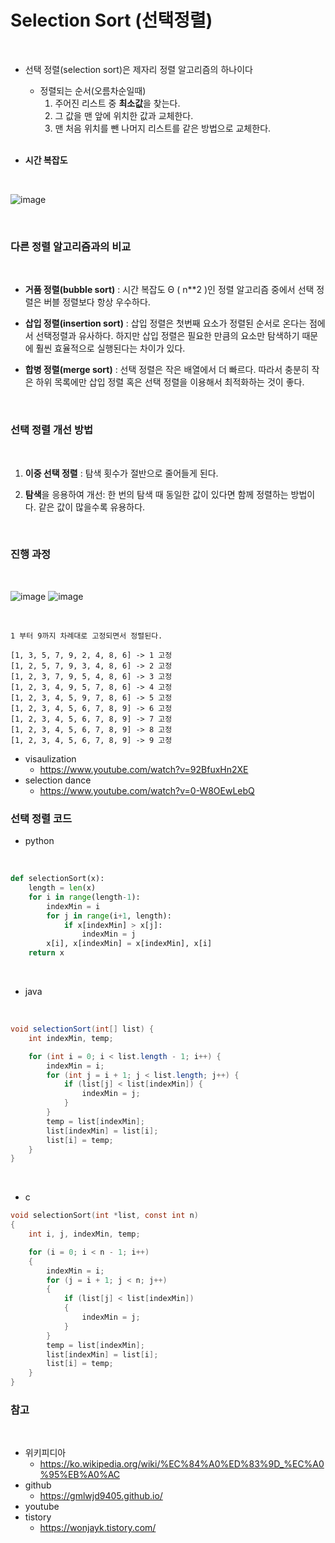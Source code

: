 # Selection Sort (선택정렬)

<br/>

- 선택 정렬(selection sort)은 제자리 정렬 알고리즘의 하나이다
    - 정렬되는 순서(오름차순일때)
        1. 주어진 리스트 중 **최소값**을 찾는다.
        2. 그 값을 맨 앞에 위치한 값과 교체한다.
        3. 맨 처음 위치를 뺀 나머지 리스트를 같은 방법으로 교체한다.
        <br/>

- **시간 복잡도**
<br/>

![image](https://s3.us-west-2.amazonaws.com/secure.notion-static.com/6bbfd950-b58b-46c8-9aad-8cac8a7bf794/Untitled.png?X-Amz-Algorithm=AWS4-HMAC-SHA256&X-Amz-Content-Sha256=UNSIGNED-PAYLOAD&X-Amz-Credential=AKIAT73L2G45EIPT3X45%2F20230322%2Fus-west-2%2Fs3%2Faws4_request&X-Amz-Date=20230322T030947Z&X-Amz-Expires=86400&X-Amz-Signature=0346b21ce104afac845645c10fe0eafb8a8e984060f64b840bb5b4345330474d&X-Amz-SignedHeaders=host&response-content-disposition=filename%3D%22Untitled.png%22&x-id=GetObject)

<br/>

### 다른 정렬 알고리즘과의 비교
<br/>

- **거품 정렬(bubble sort)** : 시간 복잡도 Θ ( n**2 )인 정렬 알고리즘 중에서 선택 정렬은 버블 정렬보다 항상 우수하다.

- **삽입 정렬(insertion sort)** : 삽입 정렬은 첫번째 요소가 정렬된 순서로 온다는 점에서 선택정렬과 유사하다. 하지만 삽입 정렬은 필요한 만큼의 요소만 탐색하기 때문에 훨씬 효율적으로 실행된다는 차이가 있다.

- **합병 정렬(merge sort)** : 선택 정렬은 작은 배열에서 더 빠르다. 따라서 충분히 작은 하위 목록에만 삽입 정렬 혹은 선택 정렬을 이용해서 최적화하는 것이 좋다.
<br/>


### 선택 정렬 개선 방법
<br/>

1. **이중 선택 정렬** : 탐색 횟수가 절반으로 줄어들게 된다.

2. **탐색**을 응용하여 개선: 한 번의 탐색 때 동일한 값이 있다면 함께 정렬하는 방법이다. 같은 값이 많을수록 유용하다.
<br/>

### 진행 과정

</br>

![image](https://s3.us-west-2.amazonaws.com/secure.notion-static.com/d6c3dc49-3b64-4706-bba6-b2a6ee409d8a/Untitled.png?X-Amz-Algorithm=AWS4-HMAC-SHA256&X-Amz-Content-Sha256=UNSIGNED-PAYLOAD&X-Amz-Credential=AKIAT73L2G45EIPT3X45%2F20230322%2Fus-west-2%2Fs3%2Faws4_request&X-Amz-Date=20230322T031104Z&X-Amz-Expires=86400&X-Amz-Signature=0f9185eef8006be81be87ad5ece05de725dc21f2fb5577c293574f5bdf51d6e6&X-Amz-SignedHeaders=host&response-content-disposition=filename%3D%22Untitled.png%22&x-id=GetObject)
![image](https://s3.us-west-2.amazonaws.com/secure.notion-static.com/eb9e32f4-870b-4048-9348-e0d295c24e58/Untitled.png?X-Amz-Algorithm=AWS4-HMAC-SHA256&X-Amz-Content-Sha256=UNSIGNED-PAYLOAD&X-Amz-Credential=AKIAT73L2G45EIPT3X45%2F20230322%2Fus-west-2%2Fs3%2Faws4_request&X-Amz-Date=20230322T031110Z&X-Amz-Expires=86400&X-Amz-Signature=71b0ef1dcab0bffacc84485e04f64b1e86a40a66250999d3eaaf57db6e7bef42&X-Amz-SignedHeaders=host&response-content-disposition=filename%3D%22Untitled.png%22&x-id=GetObject)


<br/>

```
1 부터 9까지 차례대로 고정되면서 정렬된다.

[1, 3, 5, 7, 9, 2, 4, 8, 6] -> 1 고정
[1, 2, 5, 7, 9, 3, 4, 8, 6] -> 2 고정
[1, 2, 3, 7, 9, 5, 4, 8, 6] -> 3 고정
[1, 2, 3, 4, 9, 5, 7, 8, 6] -> 4 고정
[1, 2, 3, 4, 5, 9, 7, 8, 6] -> 5 고정
[1, 2, 3, 4, 5, 6, 7, 8, 9] -> 6 고정
[1, 2, 3, 4, 5, 6, 7, 8, 9] -> 7 고정
[1, 2, 3, 4, 5, 6, 7, 8, 9] -> 8 고정
[1, 2, 3, 4, 5, 6, 7, 8, 9] -> 9 고정

```

- visaulization
    - https://www.youtube.com/watch?v=92BfuxHn2XE
- selection dance
    - https://www.youtube.com/watch?v=0-W8OEwLebQ



### 선택 정렬 코드
- python
<br/>

```python
def selectionSort(x):
	length = len(x)
	for i in range(length-1):
	    indexMin = i
		for j in range(i+1, length):
			if x[indexMin] > x[j]:
				indexMin = j
		x[i], x[indexMin] = x[indexMin], x[i]
	return x
```

<br/>

- java
<br/>

```java
void selectionSort(int[] list) {
    int indexMin, temp;

    for (int i = 0; i < list.length - 1; i++) {
        indexMin = i;
        for (int j = i + 1; j < list.length; j++) {
            if (list[j] < list[indexMin]) {
                indexMin = j;
            }
        }
        temp = list[indexMin];
        list[indexMin] = list[i];
        list[i] = temp;
    }
}
```
<br/>

- c
```c
void selectionSort(int *list, const int n)
{
    int i, j, indexMin, temp;

    for (i = 0; i < n - 1; i++)
    {
        indexMin = i;
        for (j = i + 1; j < n; j++)
        {
            if (list[j] < list[indexMin])
            {
                indexMin = j;
            }
        }
        temp = list[indexMin];
        list[indexMin] = list[i];
        list[i] = temp;
    }
}
```







### 참고
<br/>

- 위키피디아 
  - https://ko.wikipedia.org/wiki/%EC%84%A0%ED%83%9D_%EC%A0%95%EB%A0%AC
- github 
  - https://gmlwjd9405.github.io/
- youtube
- tistory
    - https://wonjayk.tistory.com/
